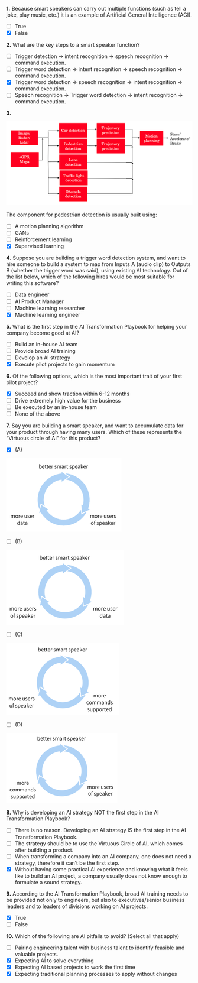 **1.** Because smart speakers can carry out multiple functions (such as tell a joke, play music, etc.) it is an example of Artificial General Intelligence (AGI).
- [ ] True
- [x] False

**2.** What are the key steps to a smart speaker function?
- [ ] Trigger detection -> intent recognition -> speech recognition -> command execution.
- [ ] Trigger word detection -> intent recognition -> speech recognition -> command execution.
- [x] Trigger word detection -> speech recognition -> intent recognition -> command execution.
- [ ] Speech recognition → Trigger word detection -> intent recognition -> command execution.

**3.** 

![missing](images/C1_W3_Quiz_1.png)

The component for pedestrian detection is usually built using:
- [ ] A motion planning algorithm
- [ ] GANs
- [ ] Reinforcement learning
- [x] Supervised learning

**4.** Suppose you are building a trigger word detection system, and want to hire someone to build a system to map from Inputs A (audio clip) to Outputs B (whether the trigger word was said), using existing AI technology. Out of the list below, which of the following hires would be most suitable for writing this software?
- [ ] Data engineer
- [ ] AI Product Manager
- [ ] Machine learning researcher
- [x] Machine learning engineer

**5.** What is the first step in the AI Transformation Playbook for helping your company become good at AI?
- [ ] Build an in-house AI team
- [ ] Provide broad AI training
- [ ] Develop an AI strategy
- [x] Execute pilot projects to gain momentum

**6.** Of the following options, which is the most important trait of your first pilot project?
- [x] Succeed and show traction within 6-12 months
- [ ] Drive extremely high value for the business
- [ ] Be executed by an in-house team
- [ ] None of the above

**7.** Say you are building a smart speaker, and want to accumulate data for your product through having many users. Which of these represents the “Virtuous circle of AI” for this product?
- [x] (A)

![missing](images/C1_W3_Quiz_2.png)
- [ ] (B)

![missing](images/C1_W3_Quiz_3.png)
- [ ] (C)

![missing](images/C1_W3_Quiz_4.png)
- [ ] (D)

![missing](images/C1_W3_Quiz_5.png)

**8.** Why is developing an AI strategy NOT the first step in the AI Transformation Playbook?
- [ ] There is no reason. Developing an AI strategy IS the first step in the AI Transformation Playbook.
- [ ] The strategy should be to use the Virtuous Circle of AI, which comes after building a product.
- [ ] When transforming a company into an AI company, one does not need a strategy, therefore it can’t be the first step.
- [x] Without having some practical AI experience and knowing what it feels like to build an AI project, a company usually does not know enough to formulate a sound strategy.

**9.** According to the AI Transformation Playbook, broad AI training needs to be provided not only to engineers, but also to executives/senior business leaders and to leaders of divisions working on AI projects.
- [x] True
- [ ] False

**10.** Which of the following are AI pitfalls to avoid? (Select all that apply)
- [ ] Pairing engineering talent with business talent to identify feasible and valuable projects.
- [x] Expecting AI to solve everything
- [x] Expecting AI based projects to work the first time
- [x] Expecting traditional planning processes to apply without changes
